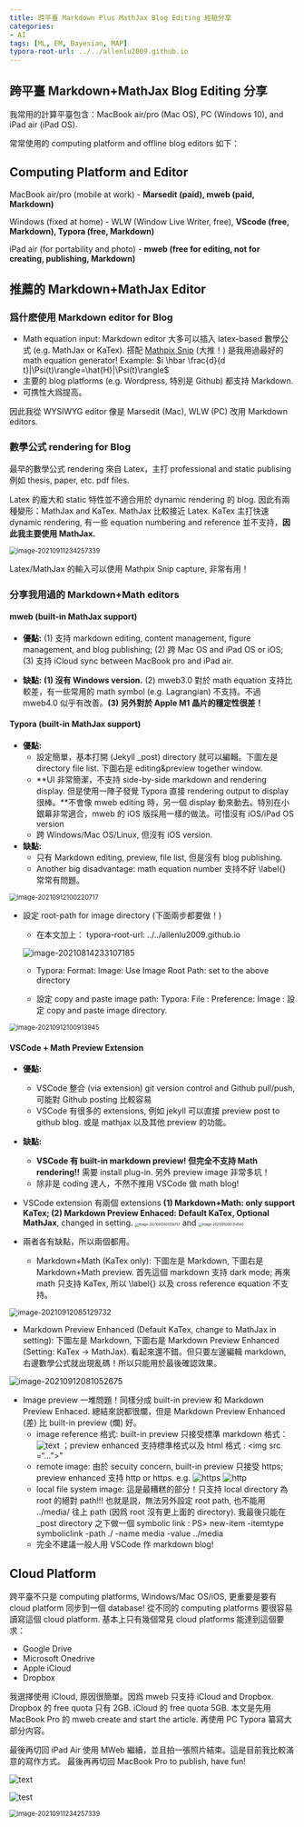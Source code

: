 ```yaml
---
title: 跨平臺 Markdown Plus MathJax Blog Editing 經驗分享
categories:
- AI
tags: [ML, EM, Bayesian, MAP]
typora-root-url: ../../allenlu2009.github.io
---
```



## 跨平臺 Markdown+MathJax Blog Editing 分享

我常用的計算平臺包含：MacBook air/pro (Mac OS),  PC (Windows 10), and iPad air (iPad OS).

常常使用的 computing platform and offline blog editors 如下：

## Computing Platform and Editor

MacBook air/pro (mobile at work)  - **Marsedit (paid), mweb (paid, Markdown)**

Windows (fixed at home) - WLW (Window Live Writer, free), **VScode (free, Markdown), Typora (free, Markdown)**

iPad air (for portability and photo) - **mweb (free for editing, not for creating, publishing, Markdown)**

## 推薦的 Markdown+MathJax Editor

### 爲什麽使用 Markdown editor for Blog

* Math equation input: Markdown editor 大多可以插入 latex-based 數學公式 (e.g. MathJax or KaTex).  搭配 [Mathpix Snip](https://mathpix.com/) (大推！) 是我用過最好的 math equation generator!  Example: $i \hbar \frac{d}{d t}|\Psi(t)\rangle=\hat{H}|\Psi(t)\rangle$
* 主要的 blog platforms (e.g. Wordpress, 特別是 Github) 都支持 Markdown.  
* 可携性大爲提高。

因此我從 WYSIWYG editor 像是 Marsedit (Mac), WLW (PC) 改用 Markdown editors.

### 數學公式 rendering for Blog

最早的數學公式 rendering 來自 Latex，主打 professional and static publising 例如 thesis, paper, etc. pdf files.

Latex 的龐大和 static 特性並不適合用於 dynamic rendering 的 blog.  因此有兩種變形：MathJax and KaTex.   MathJax 比較接近 Latex.  KaTex 主打快速 dynamic rendering, 有一些 equation numbering and reference 並不支持，**因此我主要使用 MathJax.**

<img src="/media/image-20210911234257339.png" alt="image-20210911234257339" style="zoom:80%;" />

Latex/MathJax 的輸入可以使用 Mathpix Snip capture, 非常有用！

### 分享我用過的 Markdown+Math editors

#### mweb (built-in MathJax support)

* **優點:** (1) 支持 markdown editing, content management, figure management, and blog publishing; (2) 跨 Mac OS and iPad OS or iOS;  (3) 支持 iCloud sync between MacBook pro and iPad air.

* **缺點:** **(1) 沒有 Windows version.**  (2) mweb3.0 對於 math equation 支持比較差，有一些常用的 math symbol (e.g. Lagrangian) 不支持。不過 mweb4.0 似乎有改善。**(3) 另外對於 Apple M1 晶片的穩定性很差！**

#### Typora (built-in MathJax support)

* **優點:**
  * 設定簡單，基本打開  (Jekyll _post) directory 就可以編輯。下圖左是 directory file list.  下圖右是 editing&preview together window.
  * **UI 非常簡潔，不支持 side-by-side markdown and rendering display. 但是使用一陣子發覺 Typora 直接 rendering output to display 很棒。**不會像 mweb editing 時，另一個 display 動來動去。特別在小銀幕非常適合，mweb 的 iOS 版採用一樣的做法。可惜沒有 iOS/iPad OS version
  * 跨 Windows/Mac OS/Linux, 但沒有 iOS version.
* **缺點:**  
  * 只有 Markdown editing, preview, file list, 但是沒有 blog publishing.
  * Another big disadvantage: math equation number 支持不好 \label{} 常常有問題。

<img src="/media/image-20210912100220717.png" alt="image-20210912100220717" style="zoom:80%;" />

* 設定 root-path for image directory (下面兩步都要做！)
  * 在本文加上： typora-root-url: ../../allenlu2009.github.io

  ![image-20210814233107185](/media/image-20210814233107185.png)

  * Typora: Format: Image: Use Image Root Path: set to the above directory

  * 設定 copy and paste image path:  Typora: File : Preference: Image :  設定 copy and paste image directory.

<img src="/media/image-20210912100913945.png" alt="image-20210912100913945" style="zoom:80%;" />

#### VSCode + Math Preview Extension

* **優點:**  

  * VSCode 整合 (via extension) git version control and Github pull/push, 可能對 Github posting 比較容易
  * VSCode 有很多的 extensions, 例如 jekyll 可以直接 preview post to github blog.  或是 mathjax 以及其他 preview 的功能。

* **缺點:**  

  * **VSCode 有 built-in markdown preview!  但完全不支持 Math rendering!!** 需要 install plug-in.  另外 preview image 非常多坑！
  * 除非是 coding 達人，不然不推用 VSCode 做 math blog!

* VSCode extension 有兩個 extensions  **(1) Markdown+Math:  only support KaTex;  (2) Markdown Preview Enhaced: Default KaTex, Optional MathJax**, changed in setting.
  <img src="/media/image-20210912001358757.png" alt="image-20210912001358757" style="zoom:40%;" /> and <img src="/media/image-20210912001314540.png" alt="image-20210912001314540" style="zoom:40%;" />

* 兩者各有缺點，所以兩個都用。

  * Markdown+Math (KaTex only): 下圖左是 Markdown, 下圖右是 Markdown+Math preview.  首先這個 markdown 支持 dark mode; 再來 math 只支持 KaTex, 所以 \label{} 以及 cross reference equation 不支持。

<img src="/media/image-20210912085129732.png" alt="image-20210912085129732" style="zoom:90%;" />

* Markdown Preview Enhanced (Default KaTex, change to MathJax in setting): 下圖左是 Markdown, 下圖右是 Markdown Preview Enhanced (Setting: KaTex -> MathJax).   看起來還不錯。但只要左邊編輯 markdown, 右邊數學公式就出現亂碼！所以只能用於最後確認效果。

<img src="/media/image-20210912081052675.png" alt="image-20210912081052675" style="zoom:100%;" />

* Image preview 一堆問題！同樣分成 built-in preview 和 Markdown Preview Enhaced.  總結來説都很爛，但是 Markdown Preview Enhanced (差) 比 built-in preview (爛) 好。
  * image reference 格式:  built-in preview 只接受標準 markdown 格式： ![text](...jpg) ；preview enhanced 支持標準格式以及 html 格式 : <img src =“...">"
  * remote image:  由於 secuity concern, built-in preview 只接受 https;  preview enhanced 支持 http or https.  e.g.
  ![https](https://ww1.sinaimg.cn/mw690/81b78497jw1emfgwkasznj21hc0u0qb7.jpg)
  ![http](http://ww1.sinaimg.cn/mw690/81b78497jw1emfgwkasznj21hc0u0qb7.jpg)
  * local file system image:  這是最糟糕的部分！只支持 local directory 為 root 的絕對 path!!!  也就是説，無法另外設定 root path, 也不能用 ../media/ 往上 path (因爲 root 沒有更上面的 directory).  我最後只能在 _post directory 之下做一個 symbolic link : PS>  new-item -itemtype symboliclink -path ./  -name media -value ../media
  * 完全不建議一般人用 VSCode 作 markdown blog!

## Cloud Platform

跨平臺不只是 computing platforms, Windows/Mac OS/iOS, 更重要是要有 cloud platform 同步到一個 database!  從不同的 computing platforms 要很容易讀寫這個 cloud platform.  基本上只有幾個常見 cloud platforms 能達到這個要求：

* Google Drive
* Microsoft Onedrive
* Apple iCloud
* Dropbox

我選擇使用 iCloud, 原因很簡單。因爲 mweb 只支持 iCloud and Dropbox.   Dropbox 的 free quota 只有 2GB.  iCloud 的 free quota 5GB.   本文是先用 MacBook Pro 的 mweb create and start the article.  再使用 PC Typora 纂寫大部分内容。

最後再切回 iPad Air 使用 MWeb 繼續，並且拍一張照片結束。這是目前我比較滿意的寫作方式。
最後再再切回 MacBook Pro to publish, have fun!

![text](/media/16101804667280/16102111356622.jpg)

![test](/media/image-20210911234257339.png)

<img src="/media/image-20210911234257339.png" alt="image-20210911234257339" style="zoom:80%;" />
